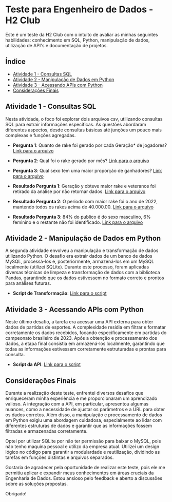 # Teste para Engenheiro de Dados - H2 Club

Este é um teste da H2 Club com o intuito de avaliar as minhas seguintes habilidades: conhecimento em SQL, Python, manipulação de dados, utilização de API's e documentação de projetos.

## Índice

- [Atividade 1 - Consultas SQL](#atividade-1---consultas-sql)
- [Atividade 2 - Manipulação de Dados em Python](#atividade-2---manipulacao-de-dados-em-python)
- [Atividade 3 - Acessando APIs com Python](#atividade-3---acessando-apis-em-python)
- [Considerações Finais](#considerações-finais)

## Atividade 1 - Consultas SQL

Nesta atividade, o foco foi explorar dois arquivos csv, utilizando consultas SQL para extrair informações específicas. As questões abordaram diferentes aspectos, desde consultas básicas até junções um pouco mais complexas e funções agregadas.

- **Pergunta 1**: Quanto de rake foi gerado por cada Geração* de jogadores? [Link para o arquivo](./atividade1/query/consulta_geracao.sql)
- **Pergunta 2**: Qual foi o rake gerado por mês? [Link para o arquivo](./atividade1/query/consulta_rake_mes.sql)
- **Pergunta 3**: Qual sexo tem uma maior proporção de ganhadores? [Link para o arquivo](./atividade1/query/consulta_sexo_proporcao.sql)

- **Resultado Pergunta 1**: Geração y obteve maior rake e veteranos foi retirado da análise por não retornar dados. [Link para o arquivo](./atividade1/resultado_query/consulta_geracao.csv)
- **Resultado Pergunta 2**: O periodo com maior rake foi o ano de 2022, mantendo todos os rakes acima de 40.000.00. [Link para o arquivo](./atividade1/resultado_query/consulta_rake_mes.csv)
- **Resultado Pergunta 3**: 84% do publico é do sexo masculino, 6% feminino e o restante não foi identificado. [Link para o arquivo](./atividade1/resultado_query/consulta_sexo_proporcao.csv)

## Atividade 2 - Manipulação de Dados em Python

A segunda atividade envolveu a manipulação e transformação de dados utilizando Python. O desafio era extrair dados de um banco de dados MySQL, processá-los e, posteriormente, armazená-los em um MySQL localmente (utilizei SQLite). Durante este processo, foram aplicadas diversas técnicas de limpeza e transformação de dados com a biblioteca Pandas, garantindo que os dados estivessem no formato correto e prontos para análises futuras. 

- **Script de Transformação**: [Link para o script](./atividade2/script.py)

## Atividade 3 - Acessando APIs com Python

Neste último desafio, a tarefa era acessar uma API externa para obter dados de partidas de esportes. A complexidade residia em filtrar e formatar corretamente os dados recebidos, focando especificamente em partidas do campeonato brasileiro de 2023. Após a obtenção e processamento dos dados, a etapa final consistia em armazená-los localmente, garantindo que todas as informações estivessem corretamente estruturadas e prontas para consulta.

- **Script da API**: [Link para o script](./atividade3/script.py)

## Considerações Finais

Durante a realização deste teste, enfrentei diversos desafios que enriqueceram minha experiência e me proporcionaram um aprendizado valioso. A integração com a API, em particular, apresentou algumas nuances, como a necessidade de ajustar os parâmetros e a URL para obter os dados corretos. Além disso, a manipulação e processamento de dados em Python exigiu uma abordagem cuidadosa, especialmente ao lidar com diferentes estruturas de dados e garantir que as informações fossem filtradas e armazenadas corretamente.

Optei por utilizar SQLite por não ter permissão para baixar o MySQL, pois não tenho maquina pessoal e utilizo da empresa atual. Utilizei um design lógico no código para garantir a modulardade e reutilização, dividindo as tarefas em funções distintas e arquivos separados.

Gostaria de agradecer pela oportunidade de realizar este teste, pois ele me permitiu aplicar e expandir meus conhecimentos em áreas cruciais da Engenharia de Dados. Estou ansioso pelo feedback e aberto a discussões sobre as soluções propostas.

Obrigado!